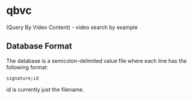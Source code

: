 qbvc
====

(Query By Video Content) - video search by example

## Database Format ##

The database is a semicolon-delimited value file where each line has
the following format:

    signature;id

id is currently just the filename.
